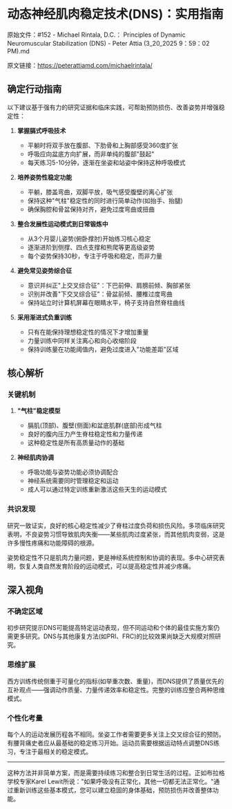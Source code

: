 # 动态神经肌肉稳定技术(DNS)：实用指南

原始文件：#152 - Michael Rintala, D.C.： Principles of Dynamic Neuromuscular Stabilization (DNS) - Peter Attia (3_20_2025 9：59：02 PM).md

原文链接：https://peterattiamd.com/michaelrintala/

<YouTube videoId="y6OALVlNgqI" />

## 确定行动指南

以下建议基于强有力的研究证据和临床实践，可帮助预防损伤、改善姿势并增强稳定性：

1. **掌握膈式呼吸技术**
   - 平躺时将双手放在腹部、下肋骨和上胸部感受360度扩张
   - 呼吸应向盆底方向扩展，而非单纯的腹部"鼓起"
   - 每天练习5-10分钟，逐渐在坐姿和站姿中保持这种呼吸模式

2. **培养姿势性稳定功能**
   - 平躺，膝盖弯曲，双脚平放，吸气感受腹壁的离心扩张
   - 保持这种"气柱"稳定性的同时进行简单动作(如抬手、抬腿)
   - 确保胸腔和骨盆保持对齐，避免过度弯曲或扭曲

3. **整合发展性运动模式到日常锻炼中**
   - 从3个月婴儿姿势(俯卧撑肘)开始练习核心稳定
   - 逐渐进阶到侧撑、四点支撑和熊爬等更高级姿势
   - 每个姿势保持30秒，专注于呼吸和稳定，而非力量

4. **避免常见姿势综合征**
   - 意识并纠正"上交叉综合征"：下巴前伸、肩膀前倾、胸部紧张
   - 识别并改善"下交叉综合征"：骨盆前倾、腰椎过度弯曲
   - 保持站立时计算机屏幕在眼睛水平，椅子支持自然脊柱曲线

5. **采用渐进式负重训练**
   - 只有在能保持理想稳定性的情况下才增加重量
   - 力量训练中同样关注离心和向心收缩阶段
   - 保持训练量在功能阈值内，避免过度进入"功能差距"区域

## 核心解析

### 关键机制

1. **"气柱"稳定模型**
   - 膈肌(顶部)、腹壁(侧面)和盆底肌群(底部)形成气柱
   - 良好的腹内压力产生脊柱稳定性和力量传递
   - 这种稳定性是所有高质量动作的基础

2. **神经肌肉协调**
   - 呼吸功能与姿势功能必须协调配合
   - 神经系统需要同时管理稳定和运动
   - 成人可以通过特定训练重新激活这些天生的运动模式

### 共识发现

研究一致证实，良好的核心稳定性减少了脊柱过度负荷和损伤风险。多项临床研究表明，不良姿势习惯导致肌肉失衡——某些肌肉过度紧张，而其他肌肉变弱，这是许多慢性疼痛和功能障碍的根源。

姿势稳定性不只是肌肉力量问题，更是神经系统控制和协调的表现。多中心研究表明，恢复人类自然发育阶段的运动模式，可以提高稳定性并减少疼痛。

## 深入视角

### 不确定区域

初步研究提示DNS可能提高特定运动表现，但不同运动和个体的最佳实施方案仍需更多研究。DNS与其他康复方法(如PRI、FRC)的比较效果尚缺乏大规模对照研究。

### 思维扩展

西方训练传统侧重于可量化的指标(如举重次数、重量)，而DNS提供了质量优先的互补观点——强调动作质量、力量传递效率和稳定性。完整的训练应整合两种思维模式。

### 个性化考量

每个人的运动发展历程各不相同。坐姿工作者需要更多关注上交叉综合征的预防。有腰背痛史者应从最基础的稳定练习开始。运动员需要根据运动特点调整DNS练习，专注于最相关的稳定模式。

---

这种方法并非简单方案，而是需要持续练习和整合到日常生活的过程。正如布拉格学校专家Karel Lewit所说："如果呼吸没有正常化，其他一切都无法正常化。"通过重新训练这些基本模式，您可以建立稳固的身体基础，预防损伤并改善整体功能。